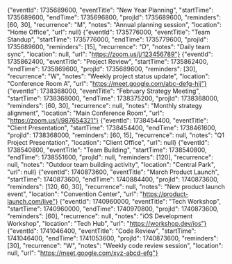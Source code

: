 {"eventId": 1735689600, "eventTitle": "New Year Planning", "startTime": 1735689600, "endTime": 1735696800, "projId": 1735689600, "reminders": [60, 30], "recurrence": "M", "notes": "Annual planning session", "location": "Home Office", "url": null}
{"eventId": 1735776000, "eventTitle": "Team Standup", "startTime": 1735776000, "endTime": 1735779600, "projId": 1735689600, "reminders": [15], "recurrence": "D", "notes": "Daily team sync", "location": null, "url": "https://zoom.us/j/123456789"}
{"eventId": 1735862400, "eventTitle": "Project Review", "startTime": 1735862400, "endTime": 1735869600, "projId": 1735689600, "reminders": [30], "recurrence": "W", "notes": "Weekly project status update", "location": "Conference Room A", "url": "https://meet.google.com/abc-defg-hij"}
{"eventId": 1738368000, "eventTitle": "February Strategy Meeting", "startTime": 1738368000, "endTime": 1738375200, "projId": 1738368000, "reminders": [60, 30], "recurrence": null, "notes": "Monthly strategy alignment", "location": "Main Conference Room", "url": "https://zoom.us/j/987654321"}
{"eventId": 1738454400, "eventTitle": "Client Presentation", "startTime": 1738454400, "endTime": 1738461600, "projId": 1738368000, "reminders": [60, 15], "recurrence": null, "notes": "Q1 Project Presentation", "location": "Client Office", "url": null}
{"eventId": 1738540800, "eventTitle": "Team Building", "startTime": 1738540800, "endTime": 1738551600, "projId": null, "reminders": [120], "recurrence": null, "notes": "Outdoor team building activity", "location": "Central Park", "url": null}
{"eventId": 1740873600, "eventTitle": "March Product Launch", "startTime": 1740873600, "endTime": 1740884400, "projId": 1740873600, "reminders": [120, 60, 30], "recurrence": null, "notes": "New product launch event", "location": "Convention Center", "url": "https://product-launch.com/live"}
{"eventId": 1740960000, "eventTitle": "Tech Workshop", "startTime": 1740960000, "endTime": 1740970800, "projId": 1740873600, "reminders": [60], "recurrence": null, "notes": "iOS Development Workshop", "location": "Tech Hub", "url": "https://workshop.dev/ios"}
{"eventId": 1741046400, "eventTitle": "Code Review", "startTime": 1741046400, "endTime": 1741053600, "projId": 1740873600, "reminders": [30], "recurrence": "W", "notes": "Weekly code review session", "location": null, "url": "https://meet.google.com/xyz-abcd-efg"} 